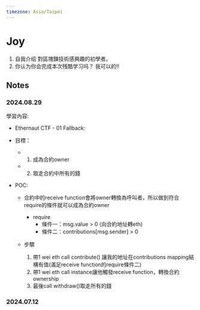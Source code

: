 ```yaml
---
timezone: Asia/Taipei
---
```



# Joy

1. 自我介绍
    對區塊鍊技術感興趣的初學者。
2. 你认为你会完成本次残酷学习吗？ 
    我可以的!!

## Notes

<!-- Content_START -->

### 2024.08.29

學習內容: 
- Ethernaut CTF - 01 Fallback:
- 目標：
  - 1. 成為合約owner
  - 2. 取走合約中所有的錢
  
- POC:
  - 合約中的receive function會將owner轉換為呼叫者，所以做到符合require的條件就可以成為合約owner
    - require
      - 條件一：msg.value > 0 (向合約地址轉eth)
      - 條件二：contributions[msg.sender] > 0 
  - 步驟

    1. 帶1 wei eth call contribute() 讓我的地址在contributions mapping結構有值(滿足receive function的require條件二)
    2. 帶1 wei eth call instance讓他觸發receive function，轉換合約ownership
    3. 最後call withdraw()取走所有的錢



  
### 2024.07.12

<!-- Content_END -->
